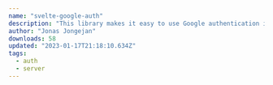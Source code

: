 ```yaml
---
name: "svelte-google-auth"
description: "This library makes it easy to use Google authentication in sveltekit. The library handles the interaction with Google Identity Services, and stores the authenticated user in a cookie for subsequent visits."
author: "Jonas Jongejan"
downloads: 58
updated: "2023-01-17T21:18:10.634Z"
tags: 
  - auth
  - server
---
```

